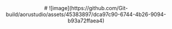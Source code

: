 <link href="bdm.ico" mce_href="bdm.ico" rel="bookmark" type="image/x-icon" /> 
<link href="bdm.ico" mce_href="bdm.ico" rel="icon" type="image/x-icon" /> 
<link href="bdm.ico" mce_href="bdm.ico" rel="favicon3hortcut icon" type="image/x-icon" />
<style>
    body {
        text-align: center; /* 水平居中 */
        margin: auto; /* 自动调整左右边距 */
    }
</style># 
![image](https://github.com/Git-build/aorustudio/assets/45383897/dca97c90-6744-4b26-9094-b93a72ffaea4)

